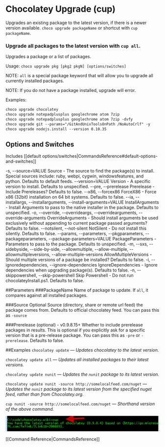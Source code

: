 # Chocolatey Upgrade (cup)
Upgrades an existing package to the latest version, if there is a newer version available.
`choco upgrade packageName` or shortcut with `cup packageName`.
### Upgrade all packages to the latest version with `cup all`.

Upgrades a package or a list of packages.

Usage: `choco upgrade pkg [pkg2 pkgN] [options/switches]`

NOTE: `all` is a special package keyword that will allow you to upgrade
 all currently installed packages.

NOTE: If you do not have a package installed, upgrade will error.

Examples:

    choco upgrade chocolatey
    choco upgrade notepadplusplus googlechrome atom 7zip
    choco upgrade notepadplusplus googlechrome atom 7zip -dvfy
    choco upgrade git --params="/GitAndUnixToolsOnPath /NoAutoCrlf" -y
    choco upgrade nodejs.install --version 0.10.35


## Options and Switches

Includes [[default options/switches|CommandsReference#default-options-and-switches]]

  -s, --source=VALUE         Source - The source to find the package(s) to
                               install. Special sources include: ruby, webpi,
                               cygwin, windowsfeatures, and python. Defaults to
                               default feeds.
      --version=VALUE        Version - A specific version to install.
                               Defaults to unspecified.
      --pre, --prerelease    Prerelease - Include Prereleases? Defaults to
                               false.
      --x86, --forcex86      ForceX86 - Force x86 (32bit) installation on 64
                               bit systems. Defaults to false.
      --ia, --installargs, --installarguments, --install-arguments=VALUE
                             InstallArguments - Install Arguments to pass to
                               the native installer in the package. Defaults to
                               unspecified.
  -o, --override, --overrideargs, --overridearguments, --override-arguments
                             OverrideArguments - Should install arguments be
                               used exclusively without appending to current
                               package passed arguments? Defaults to false.
      --notsilent, --not-silent
                             NotSilent - Do not install this silently.
                               Defaults to false.
      --params, --parameters, --pkgparameters, --packageparameters, --package-parameters=VALUE
                             PackageParameters - Parameters to pass to the
                               package. Defaults to unspecified.
  -m, --sxs, --sidebyside, --side-by-side, --allowmultiple, --allow-multiple, --allowmultipleversions, --allow-multiple-versions
                             AllowMultipleVersions - Should multiple versions
                               of a package be installed? Defaults to false.
  -i, --ignoredependencies, --ignore-dependencies
                             IgnoreDependencies - Ignore dependencies when
                               upgrading package(s). Defaults to false.
  -n, --skippowershell, --skip-powershell
                             Skip Powershell - Do not run chocolateyInstall.ps1. Defaults to false.


##Parameters
###PackageName
Name of package to update. If `all`, it compares against all installed packages.

###Source
Optional
Source (directory, share or remote url feed) the package comes from.
Defaults to official chocolatey feed.
You can pass this as `-source`

###Prerelease (optional) - v0.9.8.15+
Whether to include prerelease packages in results.
This is optional if you explicitly ask for a specific version that is a pre-release package.
You can pass this as `-pre` or `-prerelease`.
Defaults to false.

##Examples
`chocolatey update` — _Updates chocolatey to the latest version._

`chocolatey update all` — _Updates all installed packages to their latest versions._

`chocolatey update nunit` — _Updates the `nunit` package to its latest version._

`chocolatey update nunit -source http://somelocalfeed.com/nuget` — _Updates the `nunit` package to its latest version from the specified nuget feed, rather than from Chocolatey.org._

`cup nunit -source http://somelocalfeed.com/nuget` — _Shorthand version of the above command._

![cup in action](images/cup.png "cup in action")

[[Command Reference|CommandsReference]]
